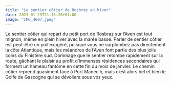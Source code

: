 ```yaml
---
title: "Le sentier côtier de Rosbraz en hiver"
date: 2023-01-29T21:15:20+01:00
image: "IMG_4607.jpeg"
---
```


Le sentier côtier qui repart du petit port de Rosbraz sur l’Aven est tout mignon, même en plein hiver avec la marée basse. Parler de sentier côtier est peut-être un poil exagéré, puisque vous ne surplombez pas directement la côte Atlantique, mais les méandres de l’Aven font partie des plus jolis coins du Finistère sud. Dommage que le sentier retombe rapidement sur la route, gâchant le plaisir au profit d’immenses résidences secondaires qui forment un hameau fantôme en cette fin du mois de janvier. Le chemin côtier reprend quasiment face à Port Manec’h, mais c’est alors bel et bien le Golfe de Gascogne qui se dévoilera sous vos yeux.